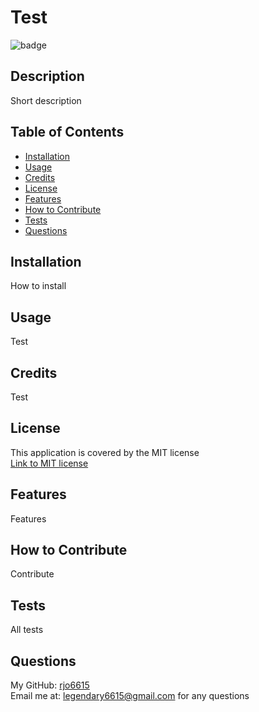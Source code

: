 
    
# Test
![badge](https://img.shields.io/badge/license-MIT-lightblue)

## Description

Short description

## Table of Contents

- [Installation](#installation)
- [Usage](#usage)
- [Credits](#credits)
- [License](#license)
- [Features](#features)
- [How to Contribute](#how-to-contribute)
- [Tests](#tests)
- [Questions](#questions)

## Installation

How to install

## Usage

Test

## Credits

Test

## License

This application is covered by the MIT license <br> [Link to MIT license](https://www.mit.edu/~amini/LICENSE.md)

## Features

Features

## How to Contribute

Contribute

## Tests

All tests

## Questions

My GitHub: [rjo6615](https://github.com/rjo6615)<br>
Email me at: legendary6615@gmail.com for any questions
